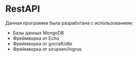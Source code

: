 # RestAPI
Данная программа была разработана с использованием:
 - Базы данных MongoDB 
 - Фреймворка от Echo
 - Фреймворка от gocraft/dbr
 - Фреймворка от sirupsen/logrus
